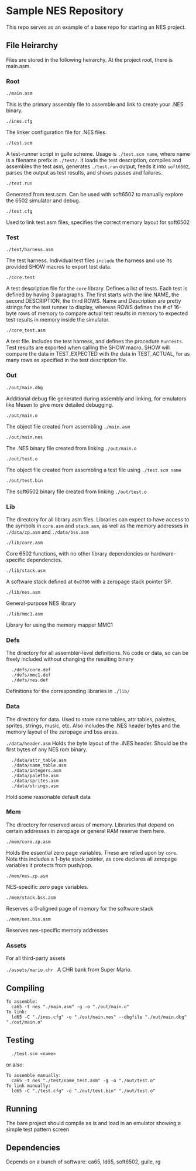 # Sample NES Repository
This repo serves as an example of a base repo for starting an NES project.

## File Heirarchy
Files are stored in the following heirarchy. At the project root, there is main.asm.

### Root
`./main.asm`

This is the primary assembly file to assemble and link to create your .NES binary.

`./ines.cfg`

The linker configuration file for .NES files.

`./test.scm`

A test-runner script in guile scheme. Usage is `./test.scm name`, where name is a filename prefix in `./test/`.
It loads the test description, compiles and assembles the test asm, generates `./test.run` output,
feeds it into `soft6502`, parses the output as test results, and shows passes and failures.

`./test.run`

Generated from test.scm. Can be used with soft6502 to manually explore the 6502 simulator and debug.

`./test.cfg`

Used to link test.asm files, specifies the correct memory layout for soft6502

### Test
`./test/harness.asm`

The test harness. Individual test files `include` the harness and use its provided SHOW macros to export test data.

`./core.test`

A test description file for the `core` library. Defines a list of tests.
Each test is defined by having 3 paragraphs. The first starts with the line NAME, the second DESCRIPTION, the third ROWS.
Name and Description are pretty strings for the test runner to display, whereas ROWS defines the # of 16-byte rows
of memory to compare actual test results in memory to expected test results in memory inside the simulator.

`./core_test.asm`

A test file. Includes the test harness, and defines the procedure `RunTests`.
Test results are exported when calling the SHOW macro. SHOW will compare the data
in TEST_EXPECTED with the data in TEST_ACTUAL, for as many rows as specified in the test description file.

### Out
`./out/main.dbg`

Additional debug file generated during assembly and linking, for emulators like Mesen to give more detailed debugging.

`./out/main.o`

The object file created from assembling `./main.asm`

`./out/main.nes`

The .NES binary file created from linking `./out/main.o`

`./out/test.o`

The object file created from assembling a test file using `./test.scm name`

`./out/test.bin`

The soft6502 binary file created from linking `./out/test.o`

### Lib
The directory for all library asm files. Libraries can expect to have access to the symbols in `core.asm` and `stack.asm`,
as well as the memory addresses in `./data/zp.asm` and `./data/bss.asm`

`./lib/core.asm`

Core 6502 functions, with no other library dependencies or hardware-specific dependencies.

`./lib/stack.asm`

A software stack defined at `0x0700` with a zeropage stack pointer SP.

`./lib/nes.asm`

General-purpose NES library

`./lib/mmc1.asm`

Library for using the memory mapper MMC1

### Defs
The directory for all assembler-level definitions. No code or data, so can be freely included without changing the resulting binary

```
  ./defs/core.def
  ./defs/mmc1.def
  ./defs/nes.def
```

Definitions for the corresponding libraries in `./lib/`

### Data
The directory for data. Used to store name tables, attr tables, palettes, sprites, strings, music, etc. Also includes the .NES header bytes and the memory layout of the zeropage and bss areas.

`./data/header.asm`
Holds the byte layout of the .iNES header. Should be the first bytes of any NES rom binary.

```
  ./data/attr_table.asm
  ./data/name_table.asm
  ./data/integers.asm
  ./data/palette.asm
  ./data/sprites.asm
  ./data/strings.asm
```
Hold some reasonable default data

### Mem
The directory for reserved areas of memory. Libraries that depend on certain addresses in zeropage or general RAM reserve them here.

`./mem/core.zp.asm`

Holds the essential zero page variables. These are relied upon by `core`. Note this includes a 1-byte stack pointer, as core
declares all zeropage variables it protects from push/pop.

`./mem/nes.zp.asm`

NES-specific zero page variables.

`./mem/stack.bss.asm`

Reserves a 0-aligned page of memory for the software stack

`./mem/nes.bss.asm`

Reserves nes-specific memory addresses

### Assets
For all third-party assets

`./assets/mario.chr `
A CHR bank from Super Mario.

## Compiling
```
To assemble:
  ca65 -t nes "./main.asm" -g -o "./out/main.o"
To link:
  ld65 -C "./ines.cfg" -o "./out/main.nes" --dbgfile "./out/main.dbg" "./out/main.o"
```

## Testing
```
  ./test.scm <name>
```

or also:

```
To assemble manually:
  ca65 -t nes "./test/name_test.asm" -g -o "./out/test.o"
To link manually:
  ld65 -C "./test.cfg" -o "./out/test.bin" "./out/test.o"
```

## Running
The bare project should compile as is and load in an emulator showing a simple test pattern screen

## Dependencies
Depends on a bunch of software: ca65, ld65, soft6502, guile, rg
